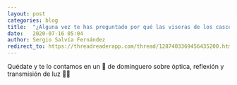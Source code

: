 ```yaml
---
layout: post
categories: blog
title:  "¿Alguna vez te has preguntado por qué las viseras de los cascos de astronauta son doradas?"
date:   2020-07-16 05:04
author: Sergio Salvía Fernández
redirect_to: https://threadreaderapp.com/thread/1287403369456435200.html
---
```


  Quédate y te lo contamos en un 🧵 de dominguero sobre óptica, reflexión y transmisión de luz 👩‍🚀
